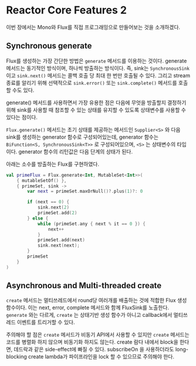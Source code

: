 # Reactor Core Features 2

이번 장에서는 Mono와 Flux를 직접 프로그래밍으로 만들어보는 것을 소개하겠다. 



## Synchronous generate

Flux를 생성하는 가장 간단한 방법은 `generate` 메서드를 이용하는 것이다. generate 메서드는 동기적인 방식이며, 하나씩 방출하는 방식이다. 즉, sink는 `SynchronousSink` 이고 `sink.next()` 메서드는 콜백 호출 당 최대 한 번만 호출될 수 있다. 그리고 stream 종료를 알리기 위해 선택적으로 `sink.error()` 또는 `sink.complete()` 메서드를 호출할 수도 있다.

generate() 메서드를 사용하면서 가장 유용한 점은 다음에 무엇을 방출할지 결정하기 위해 sink를 사용할 때 참조할 수 있는 상태를 유지할 수 있도록 상태변수를 사용할 수 있다는 점이다. 

`Flux.generate()` 메서드는 초기 상태를 제공하는 메서드인 `Supplier<S>` 와 다음 sink를 생성하는 generator 함수로 구성되어있는데, generator 함수는 `BiFunction<S, SynchronousSink<T>>` 로 구성되어있으며, `<S>` 는 상태변수의 타입이다. generator 함수의 리턴값은 다음 단계의 상태가 된다.



아래는 소수를 방출하는 Flux를 구현하였다.

```kotlin
val primeFlux = Flux.generate<Int, MutableSet<Int>>(
    { mutableSetOf() },
    { primeSet, sink ->
        var next = primeSet.maxOrNull()?.plus(1)?: 0

        if (next == 0) {
            sink.next(2)
            primeSet.add(2)
        } else {
            while (primeSet.any { next % it == 0 }) {
                next++
            }
            primeSet.add(next)
            sink.next(next);
        }
        primeSet
    }
)
```



## Asynchronous and Multi-threaded create

`create` 메서드는 멀티쓰레드에서 round당 여러개를 배출하는 것에 적합한 Flux 생성 함수이다. 이는 next, error, complete 메서드와 함께 FluxSink를 노출한다. `generate` 와는 다르게, `create` 는 상태기반 생성 함수가 아니고 callback에서 멀티쓰레드 이벤트를 트리거할 수 있다.

주의해야 할 점은 `create` 메서드가 비동기 API에서 사용할 수 있지만 `create` 메서드는 코드를 병렬화 하지 않으며 비동기화 하지도 않는다. create 람다 내에서 block을 한다면, 데드락과 같은 side-effect에 빠질 수 있다. subscribeOn 을 사용하더라도 long-blocking create lambda가 파이프라인을 lock 할 수 있으므로 주의해야 한다. 
